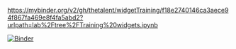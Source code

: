 https://mybinder.org/v2/gh/thetalent/widgetTraining/f18e2740146ca3aece94f867fa469e8f4fa5abd2?urlpath=lab%2Ftree%2FTraining%20widgets.ipynb

[![Binder](https://mybinder.org/badge_logo.svg)](https://mybinder.org/v2/gh/thetalent/widgetTraining/main)
